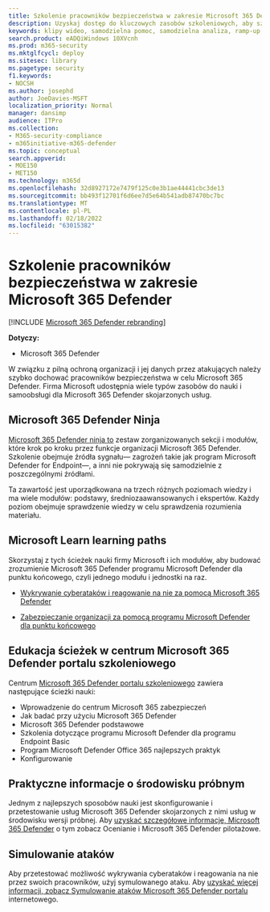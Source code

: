 ```yaml
---
title: Szkolenie pracowników bezpieczeństwa w zakresie Microsoft 365 Defender
description: Uzyskaj dostęp do kluczowych zasobów szkoleniowych, aby szybko rozpocząć kadrę pracowników bezpieczeństwa.
keywords: klipy wideo, samodzielna pomoc, samodzielna analiza, ramp-up, instrukcje, kursy, ścieżka nauki, Microsoft Learn, kurs, kursy, SecOps, analityk zabezpieczeń
search.product: eADQiWindows 10XVcnh
ms.prod: m365-security
ms.mktglfcycl: deploy
ms.sitesec: library
ms.pagetype: security
f1.keywords:
- NOCSH
ms.author: josephd
author: JoeDavies-MSFT
localization_priority: Normal
manager: dansimp
audience: ITPro
ms.collection:
- M365-security-compliance
- m365initiative-m365-defender
ms.topic: conceptual
search.appverid:
- MOE150
- MET150
ms.technology: m365d
ms.openlocfilehash: 32d8927172e7479f125c0e3b1ae44441cbc3de13
ms.sourcegitcommit: bb493f12701f6d6ee7d5e64b541adb87470bc7bc
ms.translationtype: MT
ms.contentlocale: pl-PL
ms.lasthandoff: 02/18/2022
ms.locfileid: "63015382"
---
```

# <a name="train-your-security-staff-for-microsoft-365-defender"></a>Szkolenie pracowników bezpieczeństwa w zakresie Microsoft 365 Defender

[!INCLUDE [Microsoft 365 Defender rebranding](../includes/microsoft-defender.md)]

**Dotyczy:**
- Microsoft 365 Defender

W związku z pilną ochroną organizacji i jej danych przez atakujących należy szybko dochować pracowników bezpieczeństwa w celu Microsoft 365 Defender. Firma Microsoft udostępnia wiele typów zasobów do nauki i samoobsługi dla Microsoft 365 Defender skojarzonych usług.


## <a name="microsoft-365-defender-ninja-training"></a>Microsoft 365 Defender Ninja

[Microsoft 365 Defender ninja to](https://techcommunity.microsoft.com/t5/microsoft-365-defender/become-a-microsoft-365-defender-ninja/ba-p/1789376) zestaw zorganizowanych sekcji i modułów, które krok po kroku przez funkcje organizacji Microsoft 365 Defender. Szkolenie obejmuje źródła sygnału&mdash; zagrożeń takie jak program Microsoft Defender for Endpoint&mdash;, a inni nie pokrywają się samodzielnie z poszczególnymi źródłami. 

Ta zawartość jest uporządkowana na trzech różnych poziomach wiedzy i ma wiele modułów: podstawy, średniozaawansowanych i ekspertów. Każdy poziom obejmuje sprawdzenie wiedzy w celu sprawdzenia rozumienia materiału.

## <a name="microsoft-learn-learning-paths"></a>Microsoft Learn learning paths

Skorzystaj z tych ścieżek nauki firmy Microsoft i ich modułów, aby budować zrozumienie Microsoft 365 Defender programu Microsoft Defender dla punktu końcowego, czyli jednego modułu i jednostki na raz.

 - [Wykrywanie cyberataków i reagowanie na nie za pomocą Microsoft 365 Defender](/learn/paths/defender-detect-respond/)

 - [Zabezpieczanie organizacji za pomocą programu Microsoft Defender dla punktu końcowego](/learn/paths/defender-endpoint-fundamentals/)  


## <a name="learning-paths-in-the-microsoft-365-defender-portal-learning-hub"></a>Edukacja ścieżek w centrum Microsoft 365 Defender portalu szkoleniowego

Centrum [Microsoft 365 Defender portalu szkoleniowego](https://security.microsoft.com/learning) zawiera następujące ścieżki nauki:

- Wprowadzenie do centrum Microsoft 365 zabezpieczeń
- Jak badać przy użyciu Microsoft 365 Defender
- Microsoft 365 Defender podstawowe
- Szkolenia dotyczące programu Microsoft Defender dla programu Endpoint Basic
- Program Microsoft Defender Office 365 najlepszych praktyk
- Konfigurowanie

## <a name="hands-on-with-a-trial-environment"></a>Praktyczne informacje o środowisku próbnym

Jednym z najlepszych sposobów nauki jest skonfigurowanie i przetestowanie usług Microsoft 365 Defender skojarzonych z nimi usług w środowisku wersji próbnej. Aby [uzyskać szczegółowe informacje, Microsoft 365 Defender](eval-overview.md) o tym zobacz Ocenianie i Microsoft 365 Defender pilotażowe.

## <a name="simulating-an-attack"></a>Simulowanie ataków

Aby przetestować możliwość wykrywania cyberataków i reagowania na nie przez swoich pracowników, użyj symulowanego ataku. Aby [uzyskać więcej informacji, zobacz Symulowanie ataków Microsoft 365 Defender portalu](eval-defender-investigate-respond-simulate-attack.md#simulate-attacks-with-the-microsoft-365-defender-portal) internetowego. 

